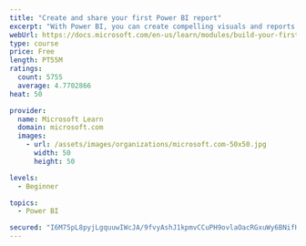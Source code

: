 ```yaml
---
title: "Create and share your first Power BI report"
excerpt: "With Power BI, you can create compelling visuals and reports. In this module, you learn how to use Power BI Desktop to connect to data, build visuals, and create a report that you can share with others in your organization. You then learn how to publish the report to the Power BI service, so that others can see your insights and benefit from your work."
webUrl: https://docs.microsoft.com/en-us/learn/modules/build-your-first-power-bi-report/
type: course
price: Free
length: PT55M
ratings:
  count: 5755
  average: 4.7702866
heat: 50

provider:
  name: Microsoft Learn
  domain: microsoft.com
  images:
    - url: /assets/images/organizations/microsoft.com-50x50.jpg
      width: 50
      height: 50

levels:
  - Beginner

topics:
  - Power BI

secured: "I6M75pL8pyjLgquuwIWcJA/9fvyAshJ1kpmvCCuPH9ovlaOacRGxuWy6BNifHB15uLuRcsMHRTZYrrCObpwIWOvhBnW+mZvWLN7GfXw9kjbyq6Ag9r6r+8wGgEh/aClTmrg3Ybrbb6/A7B/koevOphehPSm3lIofdVdqq58HVT0v3j6eJ9G2Xaf0TZo9kUZ+fKyM5BsW5c+WWnIOAV1vDJpyPiyzURtakOhlqZXLwm2Imm4phQGMugbVZejyDjz8M1b/FRZfl/zjg5aGG8yZ5RDFHehbBYOCpdf2CAmhliquZlpHRJYowbXJswSo3ys6HDOycD5ZrnWaLCN0sZLZMbTb5frWmAtoLhw2sfxnR6k5H0agKs5VG6jim3PaubaVbKsRcZJxCoPvgUwHT1XV9yUcCOJosULHYSJzMs+lskw=;ocrEFwRL45162FaI4CR9bA=="
---
```



